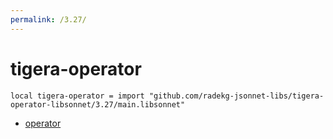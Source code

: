 ```yaml
---
permalink: /3.27/
---
```


# tigera-operator

```jsonnet
local tigera-operator = import "github.com/radekg-jsonnet-libs/tigera-operator-libsonnet/3.27/main.libsonnet"
```



* [operator](operator/index.md)